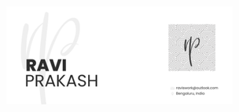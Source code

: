 <img src="https://raw.githubusercontent.com/raviprakash11/raviprakash11/main/redme-banner.png" alt="banner" height="200"/>
